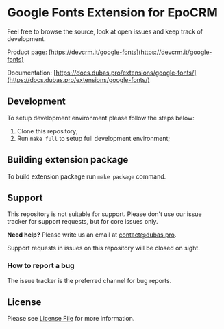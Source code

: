 # Google Fonts Extension for EpoCRM

Feel free to browse the source, look at open issues and keep track of development.

Product page: [https://devcrm.it/google-fonts](https://devcrm.it/google-fonts)

Documentation: [https://docs.dubas.pro/extensions/google-fonts/](https://docs.dubas.pro/extensions/google-fonts/)

## Development

To setup development environment please follow the steps below:

1. Clone this repository;
2. Run `make full` to setup full development environment;

## Building extension package

To build extension package run `make package` command.

## Support

This repository is not suitable for support. Please don't use our issue tracker for support requests, but for core issues only.

**Need help?** Please write us an email at [contact@dubas.pro](mailto:contact@dubas.pro).

Support requests in issues on this repository will be closed on sight.

### How to report a bug

The issue tracker is the preferred channel for bug reports.

## License

Please see [License File](LICENSE) for more information.

